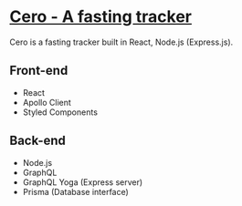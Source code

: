 # [Cero - A fasting tracker](https://cero.netlify.com/)

Cero is a fasting tracker built in React, Node.js (Express.js).

## Front-end

* React
* Apollo Client
* Styled Components

## Back-end

* Node.js
* GraphQL
* GraphQL Yoga (Express server)
* Prisma (Database interface)
